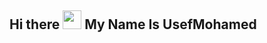 ## Hi there <img src="https://raw.githubusercontent.com/MartinHeinz/MartinHeinz/master/wave.gif" width="30px"> My Name Is UsefMohamed
